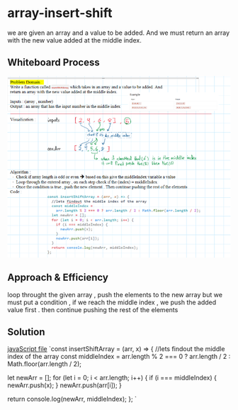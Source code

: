# array-insert-shift

we are given an array and a value to be added. And we must
return an array with the new value added at the middle index.

## Whiteboard Process

![whiteboard](./Screen.png)

## Approach & Efficiency

loop throught the given array , push the elements to the new array
but we must put a condition , if we reach the middle index , we push the added value first . then continue pushing the rest of the elements

## Solution

[javaScript file](./array-insert-shift.js)
`const insertShiftArray = (arr, x) => {
//lets findout the middle index of the array
const middleIndex =
arr.length % 2 === 0 ? arr.length / 2 : Math.floor(arr.length / 2);

let newArr = [];
for (let i = 0; i < arr.length; i++) {
if (i === middleIndex) {
newArr.push(x);
}
newArr.push(arr[i]);
}

return console.log(newArr, middleIndex);
};
`
